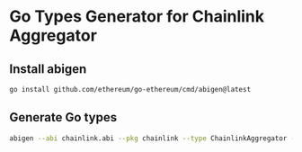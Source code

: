 # Go Types Generator for Chainlink Aggregator

## Install abigen
```bash
go install github.com/ethereum/go-ethereum/cmd/abigen@latest
```

## Generate Go types
```bash
abigen --abi chainlink.abi --pkg chainlink --type ChainlinkAggregator --out chainlink.go
```